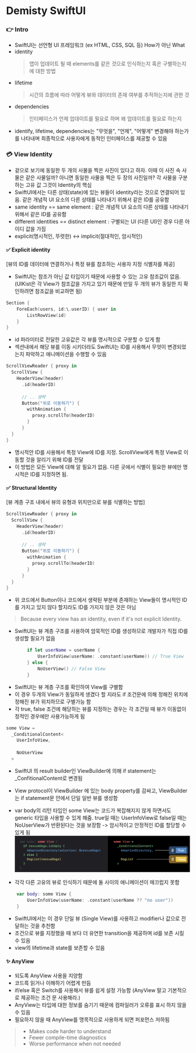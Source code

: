 # Demisty SwiftUI

### 👉 Intro
- SwiftUI는 선언형 UI 프레임워크 (ex HTML, CSS, SQL 등) How가 아닌 What
- identity
  > 앱이 업데이트 될 때 elements를 같은 것으로 인식하는지 혹은 구별하는지에 대한 방법
- lifetime
  > 시간의 흐름에 따라 어떻게 뷰와 데이터의 존재 여부를 추적하는지에 관한 것
- dependencies
  > 인터페이스가 언제 업데이트를 필요로 하며 왜 업데이트를 필요로 하는지
- identify, lifetime, dependencies는 "무엇을", "언제", "어떻게" 변경해야 하는가를 나타내며 최종적으로 사용자에게 동적인 인터페이스를 제공할 수 있음

### 💳 View Identity
- 겉으로 보기에 동일한 두 개의 사물을 찍은 사진이 있다고 하자. 이때 이 사진 속 사물은 같은 사물일까? 아니면 동일한 사물을 찍은 두 장의 사진일까? 각 사물을 구분하는 고유 값 그것이 Identity의 핵심
- SwiftUI에서는 다른 상태(state)에 있는 뷰들이 identity라는 것으로 연결되어 있음. 같은 개념적 UI 요소의 다른 상태를 나타내기 위해서 같은 ID를 공유함
- same identity == same element : 같은 개념적 UI 요소의 다른 상태를 나타내기 위해서 같은 ID를 공유함
- different identities == distinct element : 구별되는 UI (다른 UI)인 경우 다른 아이디 값을 가짐
- explicit(명시적인, 뚜렷한) <-> implicit(절대적인, 암시적인)

#### ✅ Explicit identity
[뷰의 ID를 데이터에 연결하거나 특정 뷰를 참조하는 사용자 지정 식별자를 제공]
- SwiftUI는 참조가 아닌 값 타입이기 때문에 사용할 수 있는 고유 참조값이 없음. (UIKist은 각 View가 참조값을 가지고 있기 때문에 만일 두 개의 뷰가 동일한 지 확인하려면 참조값을 비교하면 됨)

~~~Swift
Section {
    ForeEach(users, id:\.userID) { user in
        ListRowView(id)
    }
}
~~~
- id 파라미터로 전달한 고유값은 각 뷰를 명시적으로 구분할 수 있게 함
- 섹션내에서 해당 뷰를 이동 시키더라도 SwiftUI는 ID를 사용해서 무엇이 변경되었는지 파악하고 애니메이션을 수행할 수 있음
``` Swift
ScrollViewReader { proxy in
  ScrollView {
    HeaderView(header)
      .id(headerID)

      // .. 생략
      Button("위로 이동하기") {
        withAnimation {
          proxy.scrollTo(headerID)
        }
      }
  }
}
```
- 명시적안 ID를 사용해서 특정 View에 ID를 지정. ScrollView에게 특정 View로 이동할 것을 알리기 위해 ID를 전달
- 이 방법은 모든 View에 대해 알 필요가 없음. 다른 곳에서 식별이 필요한 뷰에만 명시적은 ID를 지정하면 됨.


#### ✅ Structural Identity
[뷰 계층 구조 내에서 뷰의 유형과 위치만으로 뷰를 식별하는 방법]
``` Swift
ScrollViewReader { proxy in
  ScrollView {
    HeaderView(header)
      .id(headerID)

      // .. 생략
      Button("위로 이동하기") {
        withAnimation {
          proxy.scrollTo(headerID)
        }
      }
  }
}
```
- 위 코드에서 Button이나 코드에서 생략된 부분에 존재하는 View들이 명시적인 ID를 가지고 있지 않다 할지라도 ID를 가지지 않은 것은 아님
> Because every view has an identity, even if it's not explicit Identity.
- SwiftUI는 뷰 계층 구조를 사용하여 암묵적인 ID를 생성하므로 개발자가 직접 ID를 생성할 필요가 없음
```Swift
        if let userName = userName {
            UserInfoView(userName: .constant(userName)) // True View
        } else {
            NoUserView() // False View
        }
```
- SwiftUI는 뷰 계층 구조를 확인하여 View를 구별함
- 이 경우 두개의 View가 동일하게 생겼다 할 지라도 if 조건문에 의해 정해진 위치에 정해진 뷰가 위치하므로 구별가능 함
- 각 true, false 조건에 해당하는 뷰를 지정하는 경우는 각 조건일 때 뷰가 이동없이 정적인 경우에만 사용가능하게 됨
```Swift
some View = 
  _ConditionalContent<
    UserInfoView,

    NoUserView
  >
```
- SwiftUI 의 result builder인 ViewBuilder에 의해 if statement는 _ConfitionalContent로 변경됨
- View protocol이 ViewBuilder 에 있는 body property를 감싸고, ViewBuilder는 if statement문 안에서 단일 일반 뷰를 생성함
- var body의 리턴 타입인 some View는 코드가 복잡해지지 않게 하면서도 generic 타입을 사용할 수 있게 해줌. true일 때는 UserInfoView로 false일 때는 NoUserView가 반환된다는 것을 보장함 -> 암시적이고 안정적인 ID를 할당할 수 있게 됨
![image](assets/structal_identity_01.png)

- 각각 다른 고유의 뷰로 인식하기 때문에 둘 사이의 애니메이션이 매끄럽지 못함
```Swift
    var body: some View {
        UserInfoView(userName: .constant(userName ?? "no user"))
    }
```
- SwiftUI에서는 이 경우 단일 뷰 (Single View)를 사용하고 modifier나 값으로 전달하는 것을 추천함
- 조건으로 뷰를 지정했을 때 보다 더 유연한 transition을 제공하며 id를 보존 시킬 수 있음
- view의 lifetime과 state를 보존할 수 있음

#### ✨ AnyView
- 되도록 AnyView 사용을 지양함
- 코드륵 읽거나 이해하기 어렵게 만듬
- if/else 혹은 Switch를 사용해서 뷰를 쉽게 설정 가능함 (AnyView 말고 기본적으로 제공하는 조건 문 사용해라.)
- AnyView는 타입에 대한 정보를 숨기기 때문에 컴파일러가 오류를 표시 하지 않을 수 있음
- 필요하지 않을 때 AnyView를 맹목적으로 사용하게 되면 퍼포먼스 저하됨

> - Makes code harder to understand
> - Fewer compile-time diagnostics
> - Worse performance when not needed